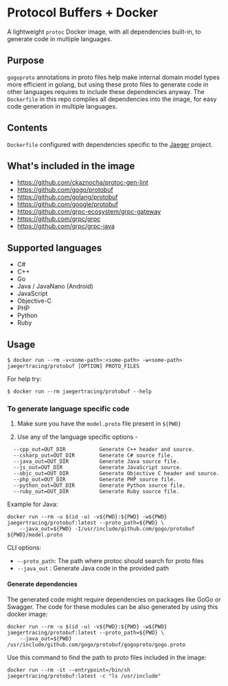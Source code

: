 # Protocol Buffers + Docker
A lightweight `protoc` Docker image, with all dependencies built-in, to generate code in multiple languages.

## Purpose

`gogoproto` annotations in proto files help make internal domain model types more efficient in golang, but using these proto files to generate code in other languages requires to include these dependencies anyway. The `Dockerfile` in this repo compiles all dependencies into the image, for easy code generation in multiple languages.

## Contents

`Dockerfile` configured with dependencies specific to the [Jaeger](github.com/jaegertracing/jaeger) project. 

## What's included in the image
- https://github.com/ckaznocha/protoc-gen-lint
- https://github.com/gogo/protobuf
- https://github.com/golang/protobuf
- https://github.com/google/protobuf
- https://github.com/grpc-ecosystem/grpc-gateway
- https://github.com/grpc/grpc
- https://github.com/grpc/grpc-java

## Supported languages
- C#
- C++
- Go
- Java / JavaNano (Android)
- JavaScript
- Objective-C
- PHP
- Python
- Ruby

## Usage
```
$ docker run --rm -v<some-path>:<some-path> -w<some-path> jaegertracing/protobuf [OPTION] PROTO_FILES
```

For help try:
```
$ docker run --rm jaegertracing/protobuf --help
```

### To generate language specific code

1. Make sure you have the `model.proto` file present in `${PWD}`

2. Use any of the language specific options -
```
  --cpp_out=OUT_DIR           Generate C++ header and source.
  --csharp_out=OUT_DIR        Generate C# source file.
  --java_out=OUT_DIR          Generate Java source file.
  --js_out=OUT_DIR            Generate JavaScript source.
  --objc_out=OUT_DIR          Generate Objective C header and source.
  --php_out=OUT_DIR           Generate PHP source file.
  --python_out=OUT_DIR        Generate Python source file.
  --ruby_out=OUT_DIR          Generate Ruby source file.
```

Example for Java:
```
docker run --rm -u $(id -u) -v${PWD}:${PWD} -w${PWD} jaegertracing/protobuf:latest --proto_path=${PWD} \
    --java_out=${PWD} -I/usr/include/github.com/gogo/protobuf ${PWD}/model.proto
```

CLI options:
- `--proto_path`: The path where protoc should search for proto files
- `--java_out`  : Generate Java code in the provided path

#### Generate dependencies

The generated code might require dependencies on packages like GoGo or Swagger.
The code for these modules can be also generated by using this docker image:

```
docker run --rm -u $(id -u) -v${PWD}:${PWD} -w${PWD} jaegertracing/protobuf:latest --proto_path=${PWD} \
    --java_out=${PWD} /usr/include/github.com/gogo/protobuf/gogoproto/gogo.proto
```

Use this command to find the path to proto files included in the image:
```
docker run --rm -it --entrypoint=/bin/sh  jaegertracing/protobuf:latest -c "ls /usr/include" 
```
